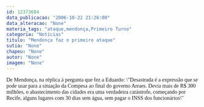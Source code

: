 ```yaml
---
id: 12373684
data_publicacao: "2006-10-22 21:26:00"
data_alteracao: "None"
materia_tags: "ataque,mendonça,Primeiro Turno"
categoria: "Notícias"
titulo: "Mendonça faz o primeiro ataque"
sutia: "None"
chapeu: "None"
autor: "None"
imagem: "None"
---
```

<p><P><FONT face=Verdana>De Mendonça, na réplica à pergunta que fez a Eduardo: \"Desastrada é a expressão que se pode usar para a situação da Compesa ao final do governo Arraes. Devia mais de R$ 300 milhões, o abastecimento das cidades era uma verdadeira catástrofe, começando por Recife, alguns lugares com 30 dias sem água, sem pagar o INSS dos funcionários\"</FONT></P> </p>
